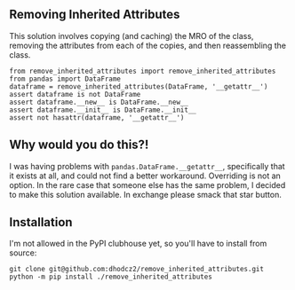 ## Removing Inherited Attributes

This solution involves copying (and caching) the MRO of the class,
removing the attributes from each of the copies, and then reassembling the class.

```
from remove_inherited_attributes import remove_inherited_attributes
from pandas import DataFrame
dataframe = remove_inherited_attributes(DataFrame, '__getattr__')
assert dataframe is not DataFrame
assert dataframe.__new__ is DataFrame.__new__
assert dataframe.__init__ is DataFrame.__init__
assert not hasattr(dataframe, '__getattr__')
```

## Why would you do this?!

I was having problems with `pandas.DataFrame.__getattr__`, specifically that it exists at all,
and could not find a better workaround. Overriding is not an option.
In the rare case that someone else has the same problem,
I decided to make this solution available. In exchange please smack that star button.

## Installation

I'm not allowed in the PyPI clubhouse yet, so you'll have to install from source:

```
git clone git@github.com:dhodcz2/remove_inherited_attributes.git
python -m pip install ./remove_inherited_attributes
```

